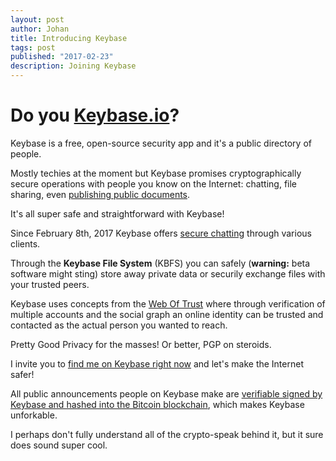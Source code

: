 ```yaml
---
layout: post
author: Johan
title: Introducing Keybase
tags: post
published: "2017-02-23"
description: Joining Keybase
---
```


# Do you [Keybase.io](https://keybase.io)?

Keybase is a free, open-source security app and it's a public directory of people.

Mostly techies at the moment but Keybase promises cryptographically secure operations with people you know on the Internet: chatting, file sharing, even [publishing public documents](https://johanbove.keybase.pub).

It's all super safe and straightforward with Keybase!

Since February 8th, 2017 Keybase offers [secure chatting](https://keybase.io/blog/keybase-chat) through various clients.

Through the **Keybase File System** (KBFS) you can safely (**warning:** beta software might sting) store away private data or securily exchange files with your trusted peers.

Keybase uses concepts from the [Web Of Trust](https://keybase.io/docs/server_security/following) where through verification of multiple accounts and the social graph an online identity can be trusted and contacted as the actual person you wanted to reach.

Pretty Good Privacy for the masses! Or better, PGP on steroids.

I invite you to [find me on Keybase right now](https://keybase.io/johanbove) and let's make the Internet safer!

All public announcements people on Keybase make are [verifiable signed by Keybase and hashed into the Bitcoin blockchain](https://keybase.io/docs/server_security/merkle_root_in_bitcoin_blockchain), which makes Keybase unforkable.

I perhaps don't fully understand all of the crypto-speak behind it, but it sure does sound super cool.


